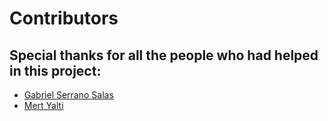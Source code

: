 # Contributors

## Special thanks for all the people who had helped in this project:

* [Gabriel Serrano Salas](https://github.com/jdkgabri)
* [Mert Yalti](https://github.com/DevKein)

